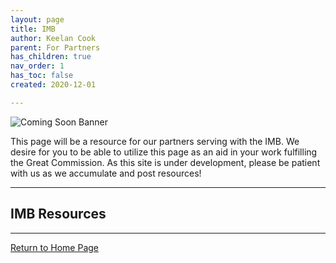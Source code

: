 ```yaml
---
layout: page
title: IMB
author: Keelan Cook
parent: For Partners
has_children: true
nav_order: 1
has_toc: false
created: 2020-12-01

---
```


![Coming Soon Banner](https://i.imgur.com/pxK8WAn.png)

This page will be a resource for our partners serving with the IMB. We desire for you to be able to utilize this page as an aid in your work fulfilling the Great Commission. As this site is under development, please be patient with us as we accumulate and post resources!

---

## IMB Resources

---

[Return to Home Page](/)